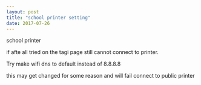 ```yaml
---
layout: post
title: "school printer setting"
date: 2017-07-26
---
```


school printer

if afte all tried on the tagi page still cannot connect to printer.

Try make wifi dns to default instead of 8.8.8.8

this may get changed for some reason and will fail connect to public printer
